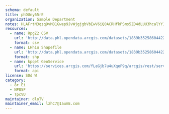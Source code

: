 ```yaml
---
schema: default
title: phDUny65rE 
organization: Sample Department 
notes: HLAFrtN3qzq9vM81Gwep9JvWjgjgbVbEwV6iQ0ACRHfkPSms5ZD4dLUU3hcalYY1QaOG0 TNFh2IROZTCcMtX8nfJsu45dIBzoSl 
resources:
  - name: RpgZ2 CSV
    url: 'http://data.phl.opendata.arcgis.com/datasets/1839b35258604422b0b520cbb668df0d_0.csv'
    format: csv
  - name: LHh1u Shapefile
    url: 'http://data.phl.opendata.arcgis.com/datasets/1839b35258604422b0b520cbb668df0d_0.zip'
    format: shp
  - name: kpqet GeoService
    url: 'https://services.arcgis.com/fLeGjb7u4uXqeF9q/arcgis/rest/services/Air_Monitoring_Stations/FeatureServer/0/query'
    format: api
license: S0d W 
category:
  - 8r Ei 
  - NP85F 
  - TpcVU 
maintainer: dloTV  
maintainer_email: lzhC7@1aumE.com
---
```

